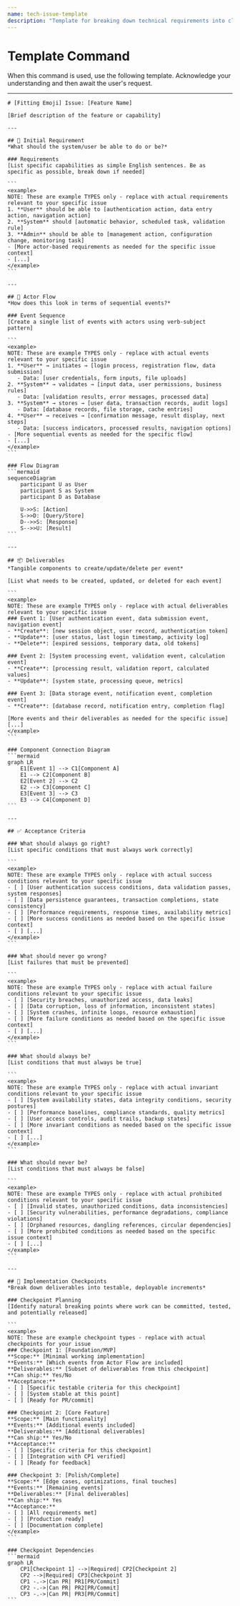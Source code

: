 ```yaml
---
name: tech-issue-template
description: "Template for breaking down technical requirements into clear, actionable work items. Use when planning software features, system improvements, automation, or technical debt."
---
```

# Template Command

When this command is used, use the following template. Acknowledge your understanding and then await the user's request.

---

````````````
# [Fitting Emoji] Issue: [Feature Name]

[Brief description of the feature or capability]

---

## 📝 Initial Requirement
*What should the system/user be able to do or be?*

### Requirements
[List specific capabilities as simple English sentences. Be as specific as possible, break down if needed]

```
<example>
NOTE: These are example TYPES only - replace with actual requirements relevant to your specific issue
1. **User** should be able to [authentication action, data entry action, navigation action]
2. **System** should [automatic behavior, scheduled task, validation rule]
3. **Admin** should be able to [management action, configuration change, monitoring task]
- [More actor-based requirements as needed for the specific issue context]
- [...]
</example>
```

---

## 🌊 Actor Flow
*How does this look in terms of sequential events?*

### Event Sequence
[Create a single list of events with actors using verb-subject pattern]

```
<example>
NOTE: These are example TYPES only - replace with actual events relevant to your specific issue
1. **User** → initiates → [login process, registration flow, data submission]
   - Data: [user credentials, form inputs, file uploads]
2. **System** → validates → [input data, user permissions, business rules]
   - Data: [validation results, error messages, processed data]
3. **System** → stores → [user data, transaction records, audit logs]
   - Data: [database records, file storage, cache entries]
4. **User** → receives → [confirmation message, result display, next steps]
   - Data: [success indicators, processed results, navigation options]
- [More sequential events as needed for the specific flow]
- [...]
</example>
```

### Flow Diagram
```mermaid
sequenceDiagram
    participant U as User
    participant S as System
    participant D as Database
    
    U->>S: [Action]
    S->>D: [Query/Store]
    D-->>S: [Response]
    S-->>U: [Result]
```

---

## 📦 Deliverables
*Tangible components to create/update/delete per event*

[List what needs to be created, updated, or deleted for each event]

```
<example>
NOTE: These are example TYPES only - replace with actual deliverables relevant to your specific issue
### Event 1: [User authentication event, data submission event, navigation event]
- **Create**: [new session object, user record, authentication token]
- **Update**: [user status, last login timestamp, activity log]
- **Delete**: [expired sessions, temporary data, old tokens]

### Event 2: [System processing event, validation event, calculation event]
- **Create**: [processing result, validation report, calculated values]
- **Update**: [system state, processing queue, metrics]

### Event 3: [Data storage event, notification event, completion event]
- **Create**: [database record, notification entry, completion flag]

[More events and their deliverables as needed for the specific issue]
[...]
</example>
```

### Component Connection Diagram
```mermaid
graph LR
    E1[Event 1] --> C1[Component A]
    E1 --> C2[Component B]
    E2[Event 2] --> C2
    E2 --> C3[Component C]
    E3[Event 3] --> C3
    E3 --> C4[Component D]
```

---

## ✅ Acceptance Criteria

### What should always go right?
[List specific conditions that must always work correctly]

```
<example>
NOTE: These are example TYPES only - replace with actual success conditions relevant to your specific issue
- [ ] [User authentication success conditions, data validation passes, system responses]
- [ ] [Data persistence guarantees, transaction completions, state consistency]
- [ ] [Performance requirements, response times, availability metrics]
- [ ] [More success conditions as needed based on the specific issue context]
- [ ] [...]
</example>
```

### What should never go wrong?
[List failures that must be prevented]

```
<example>
NOTE: These are example TYPES only - replace with actual failure conditions relevant to your specific issue
- [ ] [Security breaches, unauthorized access, data leaks]
- [ ] [Data corruption, loss of information, inconsistent states]
- [ ] [System crashes, infinite loops, resource exhaustion]
- [ ] [More failure conditions as needed based on the specific issue context]
- [ ] [...]
</example>
```

### What should always be?
[List conditions that must always be true]

```
<example>
NOTE: These are example TYPES only - replace with actual invariant conditions relevant to your specific issue
- [ ] [System availability states, data integrity conditions, security postures]
- [ ] [Performance baselines, compliance standards, quality metrics]
- [ ] [User access controls, audit trails, backup states]
- [ ] [More invariant conditions as needed based on the specific issue context]
- [ ] [...]
</example>
```

### What should never be?
[List conditions that must always be false]

```
<example>
NOTE: These are example TYPES only - replace with actual prohibited conditions relevant to your specific issue
- [ ] [Invalid states, unauthorized conditions, data inconsistencies]
- [ ] [Security vulnerabilities, performance degradations, compliance violations]
- [ ] [Orphaned resources, dangling references, circular dependencies]
- [ ] [More prohibited conditions as needed based on the specific issue context]
- [ ] [...]
</example>
```

---

## 🎯 Implementation Checkpoints
*Break down deliverables into testable, deployable increments*

### Checkpoint Planning
[Identify natural breaking points where work can be committed, tested, and potentially released]

```
<example>
NOTE: These are example checkpoint types - replace with actual checkpoints for your issue
### Checkpoint 1: [Foundation/MVP]
**Scope:** [Minimal working implementation]
**Events:** [Which events from Actor Flow are included]
**Deliverables:** [Subset of deliverables from this checkpoint]
**Can ship:** Yes/No
**Acceptance:**
- [ ] [Specific testable criteria for this checkpoint]
- [ ] [System stable at this point]
- [ ] [Ready for PR/commit]

### Checkpoint 2: [Core Feature]
**Scope:** [Main functionality]
**Events:** [Additional events included]
**Deliverables:** [Additional deliverables]
**Can ship:** Yes/No
**Acceptance:**
- [ ] [Specific criteria for this checkpoint]
- [ ] [Integration with CP1 verified]
- [ ] [Ready for feedback]

### Checkpoint 3: [Polish/Complete]
**Scope:** [Edge cases, optimizations, final touches]
**Events:** [Remaining events]
**Deliverables:** [Final deliverables]
**Can ship:** Yes
**Acceptance:**
- [ ] [All requirements met]
- [ ] [Production ready]
- [ ] [Documentation complete]
</example>
```

### Checkpoint Dependencies
```mermaid
graph LR
    CP1[Checkpoint 1] -->|Required| CP2[Checkpoint 2]
    CP2 -->|Required| CP3[Checkpoint 3]
    CP1 -.->|Can PR| PR1[PR/Commit]
    CP2 -.->|Can PR| PR2[PR/Commit]
    CP3 -.->|Can PR| PR3[PR/Commit]
```
````````````
